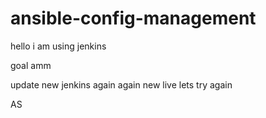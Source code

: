 # ansible-config-management

hello i am using jenkins

goal amm

update new jenkins
again
again new live 
lets try again

AS

